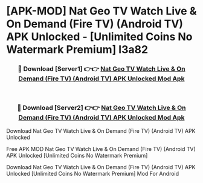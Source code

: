 # [APK-MOD] Nat Geo TV  Watch Live & On Demand (Fire TV) (Android TV) APK Unlocked - [Unlimited Coins No Watermark Premium] l3a82



<div align="center">
<h3>🔴 Download [Server1] 👉👉 <a href="https://momento.my/?title=Nat_Geo_TV__Watch_Live_&_On_Demand_(Fire_TV)_(Android_TV)_APK_Unlocked">Nat Geo TV  Watch Live & On Demand (Fire TV) (Android TV) APK Unlocked Mod Apk</a></h3><br>

<h3>🔴 Download [Server2] 👉👉 <a href="https://momento.my/?title=Nat_Geo_TV__Watch_Live_&_On_Demand_(Fire_TV)_(Android_TV)_APK_Unlocked">Nat Geo TV  Watch Live & On Demand (Fire TV) (Android TV) APK Unlocked Mod Apk</a></h3>
</div>



Download Nat Geo TV  Watch Live & On Demand (Fire TV) (Android TV) APK Unlocked 

Free APK MOD Nat Geo TV  Watch Live & On Demand (Fire TV) (Android TV) APK Unlocked [Unlimited Coins No Watermark Premium]

Download Nat Geo TV  Watch Live & On Demand (Fire TV) (Android TV) APK Unlocked [Unlimited Coins No Watermark Premium] Mod For Android
